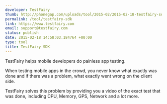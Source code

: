 ```yaml
--- 
developer: TestFairy
thumb: http://phonegap.com/uploads/tool/2015-02/2015-02-18-testfairy-sdk.png
permalink: /tool/testfairy-sdk
link: https://www.testfairy.com
email: support@testfairy.com
status: publish
date: 2015-02-18 14:58:03.184764 +00:00
type: tool
title: TestFairy SDK
---
```


TestFairy helps mobile developers do painless app testing.

When testing mobile apps in the crowd, you never know what exactly was done and if there was a problem, what exactly went wrong on the client side. 

TestFairy solves this problem by providing you a video of the exact test that was done, including CPU, Memory, GPS, Network and a lot more.
